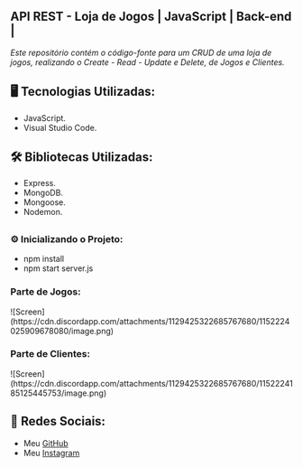 ## **__API REST - Loja de Jogos | JavaScript | Back-end |__**

<p><em>Este repositório contém o código-fonte para um CRUD de uma loja de jogos, realizando o Create - Read - Update e Delete, de Jogos e Clientes.</em></p>

## <h2>🖥️ Tecnologias Utilizadas:</h2>
<ul>
      <li>JavaScript.</li>
      <li>Visual Studio Code.</li>
</ul>

## <h2>🛠️ Bibliotecas Utilizadas: </h2>
<ul>
      <li>Express.</li>
      <li>MongoDB.</li>
      <li>Mongoose.</li>
      <li>Nodemon.</li>
</ul>

## <h3>⚙️ Inicializando o Projeto:</h3>
<ul>
<li>npm install</li>
<li>npm start server.js</li>
</ul>
<h3>Parte de Jogos: </h3>
![Screen](https://cdn.discordapp.com/attachments/1129425322685767680/1152224025909678080/image.png)
<h3>Parte de Clientes: </h3>
![Screen](https://cdn.discordapp.com/attachments/1129425322685767680/1152224185125445753/image.png)

## 📱 Redes Sociais:
* Meu [GitHub](https://github.com/ViniciusTunes)
* Meu [Instagram](https://www.instagram.com/yng.Vinicius/)
